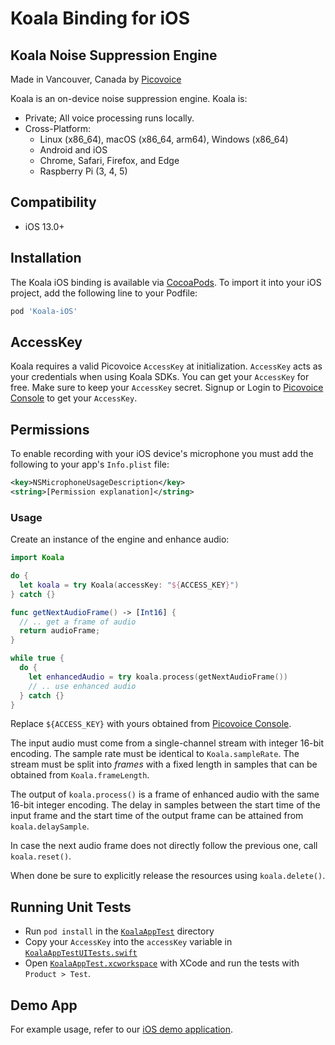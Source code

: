 # Koala Binding for iOS

## Koala Noise Suppression Engine

Made in Vancouver, Canada by [Picovoice](https://picovoice.ai)

Koala is an on-device noise suppression engine. Koala is:

- Private; All voice processing runs locally.
- Cross-Platform:
  - Linux (x86_64), macOS (x86_64, arm64), Windows (x86_64)
  - Android and iOS
  - Chrome, Safari, Firefox, and Edge
  - Raspberry Pi (3, 4, 5)

## Compatibility

- iOS 13.0+

## Installation
<!-- markdown-link-check-disable -->
The Koala iOS binding is available via [CocoaPods](https://cocoapods.org/pods/Koala-iOS). To import it into your iOS project, add the following line to your Podfile:
<!-- markdown-link-check-enable -->
```ruby
pod 'Koala-iOS'
```

## AccessKey

Koala requires a valid Picovoice `AccessKey` at initialization. `AccessKey` acts as your credentials when using Koala
SDKs. You can get your `AccessKey` for free. Make sure to keep your `AccessKey` secret.
Signup or Login to [Picovoice Console](https://console.picovoice.ai/) to get your `AccessKey`.

## Permissions

To enable recording with your iOS device's microphone you must add the following to your app's `Info.plist` file:
```xml
<key>NSMicrophoneUsageDescription</key>
<string>[Permission explanation]</string>
```

### Usage

Create an instance of the engine and enhance audio:

```swift
import Koala

do {
  let koala = try Koala(accessKey: "${ACCESS_KEY}")
} catch {}

func getNextAudioFrame() -> [Int16] {
  // .. get a frame of audio
  return audioFrame;
}

while true {
  do {
    let enhancedAudio = try koala.process(getNextAudioFrame())
    // .. use enhanced audio
  } catch {}
}
```

Replace `${ACCESS_KEY}` with yours obtained from [Picovoice Console](https://console.picovoice.ai/).

The input audio must come from a single-channel stream with integer 16-bit encoding. The sample rate must be identical
to `Koala.sampleRate`. The stream must be split into *frames* with a fixed length in samples that can be obtained
from `Koala.frameLength`.

The output of `koala.process()` is a frame of enhanced audio with the same 16-bit integer encoding. The delay in
samples between the start time of the input frame and the start time of the output frame can be attained from
`koala.delaySample`.

In case the next audio frame does not directly follow the previous one, call `koala.reset()`.

When done be sure to explicitly release the resources using `koala.delete()`.

## Running Unit Tests

- Run `pod install` in the [`KoalaAppTest`](./KoalaAppTest) directory
- Copy your `AccessKey` into the `accessKey` variable in [`KoalaAppTestUITests.swift`](./KoalaAppTest/KoalaAppTestUITests/KoalaAppTestUITests.swift)
- Open [`KoalaAppTest.xcworkspace`](KoalaAppTest/KoalaAppTest.xcworkspace) with XCode and run the tests with `Product > Test`.

## Demo App

For example usage, refer to our [iOS demo application](../../demo/ios).
